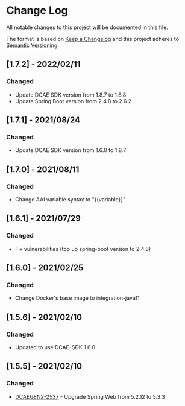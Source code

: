 # Change Log
All notable changes to this project will be documented in this file.

The format is based on [Keep a Changelog](http://keepachangelog.com/)
and this project adheres to [Semantic Versioning](http://semver.org/).

## [1.7.2] - 2022/02/11
### Changed
- Update DCAE SDK version from 1.8.7 to 1.8.8
- Update Spring Boot version from 2.4.8 to 2.6.2

## [1.7.1] - 2021/08/24
### Changed
- Update DCAE SDK version from 1.6.0 to 1.8.7

## [1.7.0] - 2021/08/11
### Changed
- Change AAI variable syntax to "{{variable}}"

## [1.6.1] - 2021/07/29
### Changed
- Fix vulnerabilities (top up spring-boot version to 2.4.8)

## [1.6.0] - 2021/02/25
### Changed
- Change Docker's base image to integration-java11

## [1.5.6] - 2021/02/10
### Changed
- Updated to use DCAE-SDK 1.6.0

## [1.5.5] - 2021/02/10
### Changed
- [DCAEGEN2-2537](https://jira.onap.org/browse/DCAEGEN2-2537) - Upgrade Spring Web from 5.2.12 to 5.3.3

